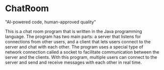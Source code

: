 # ChatRoom
"AI-powered code, human-approved quality"

This is a chat room program that is written in the Java programming language. The program has two main parts: a server that listens for connections from other users, and a client that lets users connect to the server and chat with each other. The program uses a special type of network connection called a socket to facilitate communication between the server and the clients. With this program, multiple users can connect to the server and send and receive messages with each other in real time.
